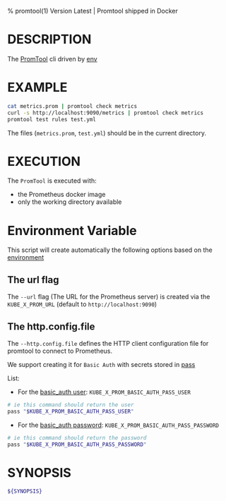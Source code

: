 % promtool(1) Version Latest | Promtool shipped in Docker
# DESCRIPTION

The [PromTool](https://prometheus.io/docs/prometheus/latest/command-line/promtool/) cli driven by [env](#environment-variable)

# EXAMPLE

```bash
cat metrics.prom | promtool check metrics
curl -s http://localhost:9090/metrics | promtool check metrics
promtool test rules test.yml
```
The files (`metrics.prom`, `test.yml`) should be in the current directory.


# EXECUTION

The `PromTool` is executed with:
* the Prometheus docker image 
* only the working directory available


# Environment Variable

This script will create automatically the following options based on the [environment](#environment-variable)

## The url flag

The `--url` flag (The URL for the Prometheus server) is created
via the `KUBE_X_PROM_URL` (default to `http://localhost:9090`)

## The http.config.file

The `--http.config.file` defines the HTTP client configuration file for promtool to connect to Prometheus.

We support creating it for `Basic Auth` with secrets stored in [pass](https://www.passwordstore.org/)

List:
* For the [basic_auth user](https://prometheus.io/docs/alerting/latest/configuration/#http_config): `KUBE_X_PROM_BASIC_AUTH_PASS_USER`  
```bash
# ie this command should return the user
pass "$KUBE_X_PROM_BASIC_AUTH_PASS_USER"
```
* For the [basic_auth password](https://prometheus.io/docs/alerting/latest/configuration/#http_config): `KUBE_X_PROM_BASIC_AUTH_PASS_PASSWORD` 
```bash
# ie this command should return the password
pass "$KUBE_X_PROM_BASIC_AUTH_PASS_PASSWORD"
```



# SYNOPSIS

```bash
${SYNOPSIS}
```

